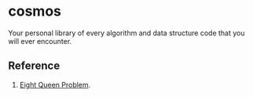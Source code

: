 # cosmos
Your personal library of every algorithm and data structure code that you will ever encounter.

## Reference
1. [Eight Queen Problem](https://en.wikipedia.org/wiki/Eight_queens_puzzle).
